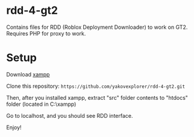# rdd-4-gt2
Contains files for RDD (Roblox Deployment Downloader) to work on GT2. Requires PHP for proxy to work.

# Setup
Download [xampp](https://www.apachefriends.org/download.html)

Clone this repository: `https://github.com/yakovexplorer/rdd-4-gt2.git`

Then, after you installed xampp, extract "src" folder contents to "htdocs" folder (located in C:\xampp\)

Go to localhost, and you should see RDD interface.


Enjoy!
